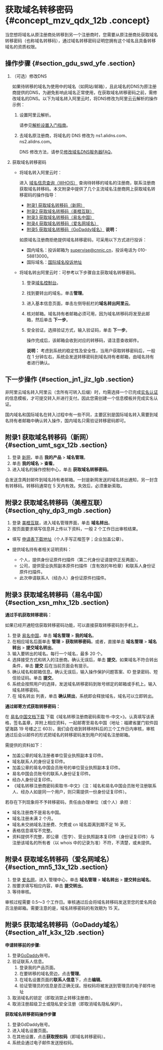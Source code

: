 # 获取域名转移密码 {#concept_mzv_qdx_12b .concept}

当您想将域名从原注册商处转移到另一个注册商时，您需要从原注册商处获取域名转移密码（也称域名转移码），通过域名转移密码证明您拥有这个域名且具备转移域名的资质权限。

## 操作步骤 {#section_gdu_swd_yfe .section}

1.  （可选）修改DNS

    如果待转移的域名为使用中的域名（如网站/邮箱），且此域名的DNS为原注册商提供的DNS，为避免影响此域名正常使用，在获取域名转移密码之前，需修改域名的DNS。以下为域名转入阿里云时，将DNS修改为阿里云云解析的操作示例：

    1.  设置阿里云解析。

        请参见[解析设置入门指南](https://help.aliyun.com/document_detail/29716.html)。

    2.  去域名原注册商，将域名的 DNS 修改为 ns1.alidns.com、ns2.alidns.com。

        DNS 修改方法，请参见[修改域名DNS服务器FAQ](https://help.aliyun.com/knowledge_detail/121648.html)。

2.  获取域名转移密码
    -   将域名转入阿里云时：

        进入 [域名信息查询（WHOIS）](https://whois.aliyun.com/) 查询待转移的域名的注册商，联系注册商获取域名转移码。本文附录中提供了几个主流域名注册商网上获取域名转移密码的操作指导：

        -   [附录1 获取域名转移码（新网）](#section_umt_sgx_12b)
        -   [附录2 获取域名转移码（美橙互联）](#section_qhy_dp3_mgb)
        -   [附录3 获取域名转移码（易名中国）](#section_xsn_mhx_12b)
        -   [附录4 获取域名转移码（爱名网域名）](#section_mn5_13x_12b)
        -   [附录5 获取域名转移码（GoDaddy域名）](#section_a1f_k3x_12b)
        **说明：** 

        如原域名注册商拒绝提供域名转移密码，可采用以下方式进行投诉：

        -   国内域名：投诉邮箱为 supervise@cnnic.cn，投诉电话为 010-58813000。
        -   国际域名：[国际域名投诉地址](https://forms.icann.org/en/resources/compliance/complaints/transfer/form)
    -   将域名转出阿里云时：可参考以下步骤自主获取域名转移密码。
        1.  登录[域名控制台](https://dc.console.aliyun.com/#/domain/list)。
        2.  找到要转出的域名，单击**管理**。
        3.  进入基本信息页面，单击左侧导航栏的**域名转出阿里云**。
        4.  核对邮箱。域名持有者邮箱必须可用，因为域名转移码将发至此邮箱，然后单击 **下一步**。
        5.  安全验证。选择验证方式，输入验证码，单击 **下一步**。

            操作完成后，该邮箱会收到对应的转移码，请注意查收邮件。

            **说明：** 考虑到系统的稳定性及安全性，当用户获取转移密码后，一般在 1 分钟左右，系统会发送转移密码到域名持有者邮箱，由域名持有者进行确认。


## 下一步操作 {#section_jn1_jlz_lgb .section}

非阿里云域名转入阿里云（含所有可转入后缀）时，均需选择一个已完成[实名认证](../../../../cn.zh-CN/域名实名认证/域名实名认证概述.md#)的信息模板，才可提交转入并进行支付。因此您需创建一个信息模板并完成实名认证。

国内域名和国际域名在转入过程中有一些不同，主要区别是国际域名转入需要到域名持有者邮箱中确认转入操作，国内域名只需验证转移密码即可。

## 附录1 获取域名转移码（新网） {#section_umt_sgx_12b .section}

1.  登录 [新网](https://help.aliyun.com/document_detail/www.xinnet.com)，单击 **我的产品** \> **域名管理**。
2.  单击 **我的域名** \> **查看**。
3.  进入域名的操作控制中心，单击 **获取域名转移密码**。

会发送含两封邮件到域名持有者邮箱。一封是新网发送的域名转出通知，另一封含有转移码。转移码通常在 5 天内有效。失效后，必须重新索取。

## 附录2 获取域名转移码（美橙互联） {#section_qhy_dp3_mgb .section}

1.  登录 [美橙互联](https://help.aliyun.com/document_detail/www.cndns.com)，进入域名管理界面，单击 **域名转出**。
2.  按页面要求填写信息并上传以下资料，一般 2 个工作日出审核结果。

-   填写 [申请表下载地址](http://www.cndns.com/doc/html/hetong/mchl-out.doc)（个人手写正楷签字；企业加盖公章）。

-   提供域名持有者相关证明资料：
    -   个人，提供身份证原件扫描件（第二代身份证请提供正反两面）。
    -   公司，提供营业执照副本原件扫描件（含有效的年检章）和联系人身份证原件扫描件。
    -   此次申请联系人（经办人）身份证原件扫描件。

## 附录3 获取域名转移码（易名中国） {#section_xsn_mhx_12b .section}

 **通过手机获取转移密码：** 

如果已经开通短信获取转移密码功能，可以直接获取转移密码到手机上。

1.  登录 [易名中国](https://help.aliyun.com/document_detail/www.ename.net)，单击 **域名管理** \> **我的域名**。
2.  在相应域名后面单击 **管理** \> **获取转移密码**。或者，直接单击 **域名管理** \> **域名转出** \> **提交域名转出**。
3.  输入要转出的域名。每行一个域名，最多 20 个。
4.  选择接受方式和转入的注册商。确认无误后，单击 **提交**。如果域名不符合转出条件，单击 **提交** 后在当前页面会有提示。
5.  确认域名和邮箱信息。确认无误后，输入操作保护问题答案、ID 登录密码、短信验证码。单击 **提交**。
6.  系统会按照用户的选择，发送域名转移密码到账号绑定的邮箱或手机上。输入域名转移密码。
7.  在 域名转出 列表，单击 **确认转出**，系统即会释放域名，域名可以立即转出。

**通过邮寄方式获取转移密码：**

在 [易名中国文档下载](http://www.ename.net/page/docs) 下载《域名转移注册商密码索取书-中文\>》。认真填写该表格，签名盖章，并附上相应资料，一起邮寄至易名中国（地址：福建省厦门软件园望海路 19 号楼之三 603）。我们会在收到转移材料后的三个工作日内审核，审核通过后会以邮件的形式把域名的转移密码发到用户的域名注册邮箱。

需提供的资料如下：

-   加盖公章的域名注册者单位营业执照副本复印件。
-   域名联系人的身份证复印件。
-   加盖公章的易名中国会员账号的单位营业执照副本复印件。
-   易名中国会员账号的联系人身份证复印件。
-   经办人身份证复印件。
-   《域名转移注册商密码索取书-中文》（注：域名和易名中国会员账号注册联系人、经办人如是同一个用户，则只需提供一份身份证复印件）。

若存在下列现象将不予转移密码，责任由办理单位（或个人）承担：

-   域名注册商不是易名中国。
-   域名注册未满 2 个月。
-   域名未交纳域名注册费、欠费或 cn 域名距离到期不足 16 天。
-   表格信息填写不完整。
-   资料提供不完整，即公章（签字）、营业执照副本复印件（身份证复印件）与注册该域名的所有者（以 whois 中的记录为准）不符，不清楚，或未提供。

## 附录4 获取域名转移码（爱名网域名） {#section_mn5_13x_12b .section}

1.  登录 [爱名网](https://help.aliyun.com/document_detail/www.22.cn)，进入 管理中心，单击 **域名管理** \> **域名转出** \> **提交转出域名**。
2.  按要求填写相应内容，单击 **提交转出**。
3.  等待审核。

审核过程需要 0.5～3 个工作日。审核通过后会将域名转移码发送至您的爱名网会员注册邮箱。需要注意的是，域名转移密码的有效期为 15 天。

## 附录5 获取域名转移码（GoDaddy域名） {#section_a1f_k3x_12b .section}

 **申请转移前的步骤:** 

1.  登录[GoDaddy](https://help.aliyun.com/document_detail/www.godaddy.com)账号。
2.  验证联系人信息。
    1.  登录我的产品页面。
    2.  在要转移的域名旁边，点击**管理**。
    3.  在域名设置页面的**联系人信息**下，点击**编辑**。
    4.  验证管理员的信息是否正确无误。授权码将被发送到管理员的电子邮件地址
3.  取消域名的锁定（即取消禁止转移注册商）。
4.  取消注册超级卫士或隐私安全注册（即取消域名隐私保护）。

 **获取域名转移密码操作步骤** 

1.  登录GdDaddy账号。
2.  进入域名设置页面。
3.  在其他设置，点击**获取授权码**（即域名转移密码）。
4.  系统会通过电子邮件发送授权码。

